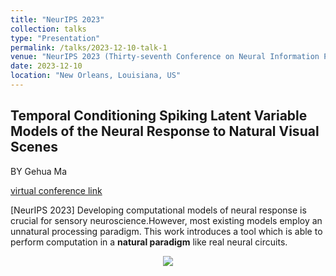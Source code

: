 ```yaml
---
title: "NeurIPS 2023"
collection: talks
type: "Presentation"
permalink: /talks/2023-12-10-talk-1
venue: "NeurIPS 2023 (Thirty-seventh Conference on Neural Information Processing Systems)"
date: 2023-12-10
location: "New Orleans, Louisiana, US"
---
```

Temporal Conditioning Spiking Latent Variable Models of the Neural Response to Natural Visual Scenes
-----
BY Gehua Ma

[virtual conference link](https://neurips.cc/virtual/2023/poster/71480)


[NeurIPS 2023] Developing computational models of neural response is crucial for sensory neuroscience.However, most existing models employ an unnatural processing paradigm. This work introduces a tool which is able to perform computation in a **natural paradigm** like real neural circuits.

<div align="center">
  <img src="https://neurips.cc/media/PosterPDFs/NeurIPS%202023/71480.png?t=1698131412.3568482">
</div>
